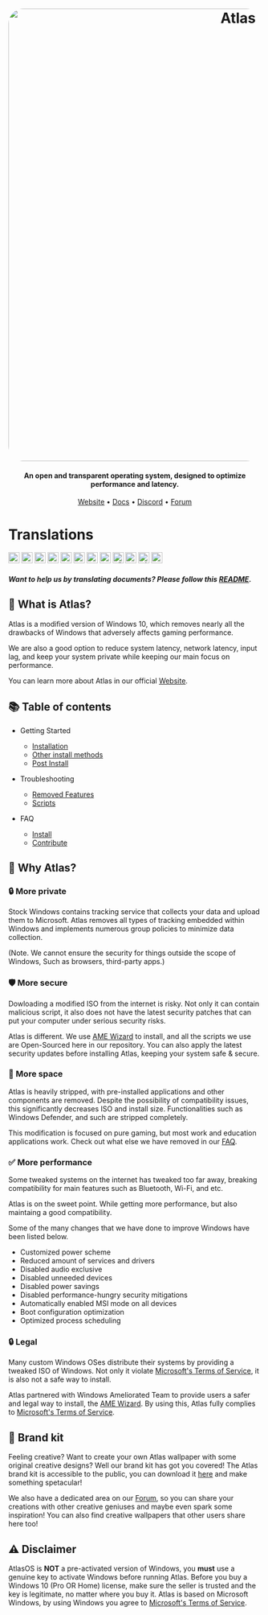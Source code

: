 <h1 align="center">
  <a href="http://atlasos.net"><img src="https://cdn.jsdelivr.net/gh/Atlas-OS/Atlas@main/img/banner.png" alt="Atlas" width="900" style="border-radius: 30px"></a>
</h1>

<h4 align="center">An open and transparent operating system, designed to optimize performance and latency.</h4>

<p align="center">
  <a href="https://atlasos.net">Website</a>
  •
  <a href="https://docs.atlasos.net">Docs</a>
  •
  <a href="https://discord.atlasos.net" target="_blank">Discord</a>
  •
  <a href="https://forum.atlasos.net">Forum</a>
</p>

# Translations

<kbd>[<img title="Deutsch" alt="Deutsch" src="https://cdn.staticaly.com/gh/hjnilsson/country-flags/master/svg/de.svg" width="22">](https://github.com/Atlas-OS/Atlas/blob/main/translations/README_de_DE.md)</kbd>
<kbd>[<img title="Español" alt="Español" src="https://cdn.staticaly.com/gh/hjnilsson/country-flags/master/svg/es.svg" width="22">](https://github.com/Atlas-OS/Atlas/blob/main/translations/README_es_ES.md)</kbd>
<kbd>[<img title="Française" alt="Française" src="https://cdn.staticaly.com/gh/hjnilsson/country-flags/master/svg/fr.svg" width="22">](https://github.com/Atlas-OS/Atlas/blob/main/translations/README_fr_FR.md)</kbd>
<kbd>[<img title="Bahasa Indonesia" alt="Bahasa Indonesia" src="https://cdn.staticaly.com/gh/hjnilsson/country-flags/master/svg/id.svg" width="22">](https://github.com/Atlas-OS/Atlas/blob/main/translations/README_id_ID.md)</kbd>
<kbd>[<img title="Tagalog" alt="Tagalog" src="https://cdn.staticaly.com/gh/hjnilsson/country-flags/master/svg/ph.svg" width="22">](https://github.com/Atlas-OS/Atlas/blob/main/translations/README_ph_PH.md)</kbd>
<kbd>[<img title="Polski" alt="Polski" src="https://cdn.staticaly.com/gh/hjnilsson/country-flags/master/svg/pl.svg" width="22">](https://github.com/Atlas-OS/Atlas/blob/main/translations/README_pl_PL.md)</kbd>
<kbd>[<img title="Русский" alt="Русский" src="https://cdn.staticaly.com/gh/hjnilsson/country-flags/master/svg/ru.svg" width="22">](https://github.com/Atlas-OS/Atlas/blob/main/translations/README_ru_RU.md)</kbd>
<kbd>[<img title="Svenska" alt="Svenska" src="https://cdn.staticaly.com/gh/hjnilsson/country-flags/master/svg/se.svg" width="22">](https://github.com/Atlas-OS/Atlas/blob/main/translations/README_sv_SE.md)</kbd>
<kbd>[<img title="Türkçe" alt="Türkçe" src="https://cdn.staticaly.com/gh/hjnilsson/country-flags/master/svg/tr.svg" width="22">](https://github.com/Atlas-OS/Atlas/blob/main/translations/README_tr_TR.md)</kbd>
<kbd>[<img title="Українська" alt="Українська" src="https://cdn.staticaly.com/gh/hjnilsson/country-flags/master/svg/ua.svg" width="22">](https://github.com/Atlas-OS/Atlas/blob/main/translations/README_ua_UA.md)</kbd>
<kbd>[<img title="Tiếng Việt" alt="Tiếng Việt" src="https://cdn.staticaly.com/gh/hjnilsson/country-flags/master/svg/vn.svg" width="22">](https://github.com/Atlas-OS/Atlas/blob/main/translations/README_vi_VN.md)</kbd>
<kbd>[<img title="中文（简体）" alt="中文（简体）" src="https://cdn.staticaly.com/gh/hjnilsson/country-flags/master/svg/cn.svg" width="22">](https://github.com/Atlas-OS/Atlas/blob/main/translations/README_zh_CN.md)</kbd>

#### _Want to help us by translating documents? Please follow this [README](translations/README.md)._

## 🤔 **What is Atlas?**

Atlas is a modified version of Windows 10, which removes nearly all the drawbacks of Windows that adversely affects gaming performance.

We are also a good option to reduce system latency, network latency, input lag, and keep your system private while keeping our main focus on performance.

You can learn more about Atlas in our official [Website](https://atlasos.net).

## 📚 **Table of contents**

- Getting Started
  - [Installation](https://docs.atlasos.net/Getting%20started/Installation/)
  - [Other install methods](https://docs.atlasos.net/Getting%20started/Other%20installation%20methods/Install%20with%20no%20USB/)
  - [Post Install](https://docs.atlasos.net/Getting%20started/Post-Installation/Drivers/)

- Troubleshooting
  - [Removed Features](https://docs.atlasos.net/Troubleshooting/Removed%20features/)
  - [Scripts](https://docs.atlasos.net/Troubleshooting/Scripts/)

- FAQ
  - [Install](https://docs.atlasos.net/FAQ/Installation/)
  - [Contribute](https://docs.atlasos.net/FAQ/Contribute/)

## 👀 **Why Atlas?**

### 🔒 More private
Stock Windows contains tracking service that collects your data and upload them to Microsoft.
Atlas removes all types of tracking embedded within Windows and implements numerous group policies to minimize data collection. 

(Note. We cannot ensure the security for things outside the scope of Windows, Such as browsers, third-party apps.)

### 🛡️ More secure
Dowloading a modified ISO from the internet is risky. Not only it can contain malicious script, it also does not have the latest security patches that can put your computer under serious security risks. 

Atlas is different. We use [AME Wizard](https://ameliorated.io) to install, and all the scripts we use are Open-Sourced here in our repository. You can also apply the latest security updates before installing Atlas, keeping your system safe & secure.

### 🚀 More space
Atlas is heavily stripped, with pre-installed applications and other components are removed. Despite the possibility of compatibility issues, this significantly decreases ISO and install size. Functionalities such as Windows Defender, and such are stripped completely.

This modification is focused on pure gaming, but most work and education applications work. Check out what else we have removed in our [FAQ](https://docs.atlasos.net/Troubleshooting/Removed%20features/).

### ✅ More performance
Some tweaked systems on the internet has tweaked too far away, breaking compatibility for main features such as Bluetooth, Wi-Fi, and etc.

Atlas is on the sweet point. While getting more performance, but also maintaing a good compatibility.

Some of the many changes that we have done to improve Windows have been listed below.

- Customized power scheme
- Reduced amount of services and drivers
- Disabled audio exclusive
- Disabled unneeded devices
- Disabled power savings
- Disabled performance-hungry security mitigations
- Automatically enabled MSI mode on all devices
- Boot configuration optimization
- Optimized process scheduling

### 🔒 Legal
Many custom Windows OSes distribute their systems by providing a tweaked ISO of Windows. Not only it violate [Microsoft's Terms of Service](https://www.microsoft.com/en-us/Useterms/Retail/Windows/10/UseTerms_Retail_Windows_10_English.htm), it is also not a safe way to install.

Atlas partnered with Windows Ameliorated Team to provide users a safer and legal way to install, the [AME Wizard](https://ameliorated.io). By using this, Atlas fully complies to [Microsoft's Terms of Service](https://www.microsoft.com/en-us/Useterms/Retail/Windows/10/UseTerms_Retail_Windows_10_English.htm).

## 🎨 Brand kit
Feeling creative? Want to create your own Atlas wallpaper with some original creative designs? Well our brand kit has got you covered!
The Atlas brand kit is accessible to the public, you can download it [here](https://cdn.jsdelivr.net/gh/Atlas-OS/Atlas@main/img/brand-kit.zip) and make something spetacular!

We also have a dedicated area on our [Forum](https://forum.atlasos.net/t/art-showcase), so you can share your creations with other creative geniuses and maybe even spark some inspiration! You can also find creative wallpapers that other users share here too!

## ⚠️ Disclaimer
AtlasOS is **NOT** a pre-activated version of Windows, you **must** use a genuine key to activate Windows before running Atlas. Before you buy a Windows 10 (Pro OR Home) license, make sure the seller is trusted and the key is legitimate, no matter where you buy it. Atlas is based on Microsoft Windows, by using Windows you agree to [Microsoft's Terms of Service](https://www.microsoft.com/en-us/Useterms/Retail/Windows/10/UseTerms_Retail_Windows_10_English.htm).
